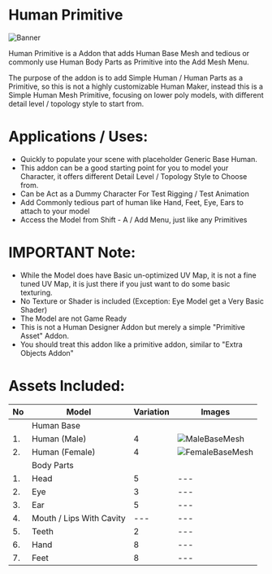 # Human Primitive

![Banner](https://user-images.githubusercontent.com/79613445/210203955-04b65fa0-ab99-47f3-a459-de80b6cf0a1a.png)

Human Primitive is a Addon that adds Human Base Mesh and tedious or commonly use Human Body Parts as Primitive into the Add Mesh Menu. 



The purpose of the addon is to add Simple Human / Human Parts as a Primitive, so this is not a highly customizable Human Maker, instead this is a Simple Human Mesh Primitive, focusing on lower poly models, with different detail level / topology style to start from. 


# Applications / Uses:

- Quickly to populate your scene with placeholder Generic Base Human.
- This addon can be a good starting point for you to model your Character, it offers different Detail Level / Topology Style to Choose from.
- Can be Act as a Dummy Character For Test Rigging / Test Animation
- Add Commonly tedious part of human like Hand, Feet, Eye, Ears to attach to your model
- Access the Model from Shift - A / Add Menu, just like any Primitives

# IMPORTANT Note:

- While the Model does have Basic un-optimized UV Map, it is not a fine tuned UV Map, it is just there if you just want to do some basic texturing. 
- No Texture or Shader is included (Exception: Eye Model get a Very Basic Shader)
- The Model are not Game Ready
- This is not a Human Designer Addon but merely a simple "Primitive Asset" Addon. 
- You should treat this addon like a primitive addon, similar to "Extra Objects Addon"


# Assets Included: 

| No | Model | Variation | Images |
| --- | --- | --- | --- |
|  | Human Base |  |  |
| 1. | Human (Male) | 4 | ![MaleBaseMesh](https://user-images.githubusercontent.com/79613445/210204491-89fbace0-aa36-4cc1-b59b-3f06b91673c3.png)|
| 2. | Human (Female) | 4 | ![FemaleBaseMesh](https://user-images.githubusercontent.com/79613445/210204510-b6aa1664-9271-4ead-b279-e3c505be097b.png)|
|  | Body Parts |  |  |
| 1. | Head | 5 | --- |
| 2. | Eye | 3 | --- |
| 3. | Ear | 5 | --- |
| 4. | Mouth / Lips With Cavity | --- | --- |
| 5. | Teeth | 2 | --- |
| 6. | Hand | 8 | --- |
| 7. | Feet | 8 | --- |
